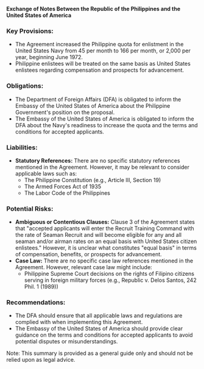 **Exchange of Notes Between the Republic of the Philippines and the United States of America**

### Key Provisions:

*   The Agreement increased the Philippine quota for enlistment in the United States Navy from 45 per month to 166 per month, or 2,000 per year, beginning June 1972.
*   Philippine enlistees will be treated on the same basis as United States enlistees regarding compensation and prospects for advancement.

### Obligations:

*   The Department of Foreign Affairs (DFA) is obligated to inform the Embassy of the United States of America about the Philippine Government's position on the proposal.
*   The Embassy of the United States of America is obligated to inform the DFA about the Navy's readiness to increase the quota and the terms and conditions for accepted applicants.

### Liabilities:

*   **Statutory References:** There are no specific statutory references mentioned in the Agreement. However, it may be relevant to consider applicable laws such as:
    *   The Philippine Constitution (e.g., Article III, Section 19)
    *   The Armed Forces Act of 1935
    *   The Labor Code of the Philippines

### Potential Risks:

*   **Ambiguous or Contentious Clauses:** Clause 3 of the Agreement states that "accepted applicants will enter the Recruit Training Command with the rate of Seaman Recruit and will become eligible for any and all seaman and/or airman rates on an equal basis with United States citizen enlistees." However, it is unclear what constitutes "equal basis" in terms of compensation, benefits, or prospects for advancement.
*   **Case Law:** There are no specific case law references mentioned in the Agreement. However, relevant case law might include:
    *   Philippine Supreme Court decisions on the rights of Filipino citizens serving in foreign military forces (e.g., Republic v. Delos Santos, 242 Phil. 1 (1989))

### Recommendations:

*   The DFA should ensure that all applicable laws and regulations are complied with when implementing this Agreement.
*   The Embassy of the United States of America should provide clear guidance on the terms and conditions for accepted applicants to avoid potential disputes or misunderstandings.

Note: This summary is provided as a general guide only and should not be relied upon as legal advice.